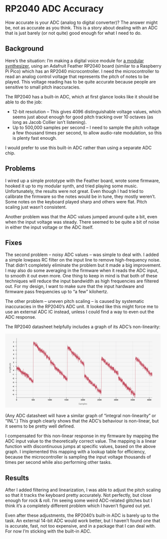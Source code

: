 # RP2040 ADC Accuracy

How accurate is your ADC (analog to digital converter)? The answer might be, not as accurate as you think. This is a story about dealing with an ADC that is just barely (or not quite) good enough for what I need to do.

## Background

Here’s the situation: I’m making a digital voice module for [a modular synthesizer](/Synth/), using an Adafruit Feather RP2040 board (similar to a Raspberry Pi Pico) which has an RP2040 microcontroller. I need the microcontroller to read an analog control voltage that represents the pitch of notes to be played. This voltage reading has to be quite accurate because people are sensitive to small pitch inaccuracies.

The RP2040 has a built-in ADC, which at first glance looks like it should be able to do the job:

- 12-bit resolution – This gives 4096 distinguishable voltage values, which seems just about enough for good pitch tracking over 10 octaves (as long as Jacob Collier isn’t listening).
- Up to 500,000 samples per second – I need to sample the pitch voltage a few thousand times per second, to allow audio-rate modulation, so this is plenty fast enough.

I would prefer to use this built-in ADC rather than using a separate ADC chip.

## Problems

I wired up a simple prototype with the Feather board, wrote some firmware, hooked it up to my modular synth, and tried playing some music. Unfortunately, the results were not great. Even though I had tried to calibrate the firmware so the notes would be in tune, they mostly weren’t. Some notes on the keyboard played sharp and others were flat. Pitch scaling just wasn’t consistent.

Another problem was that the ADC values jumped around quite a bit, even when the input voltage was steady. There seemed to be quite a bit of noise in either the input voltage or the ADC itself.

## Fixes

The second problem – noisy ADC values – was simple to deal with. I added a simple lowpass RC filter on the input line to remove high-frequency noise. That didn’t completely eliminate the problem but it made a big improvement. I may also do some averaging in the firmware when it reads the ADC input, to smooth it out even more. One thing to keep in mind is that both of these techniques will reduce the input bandwidth as high frequencies are filtered out. For my design, I want to make sure that the input hardware and firmware pass frequencies up to “a few” kilohertz.

The other problem – uneven pitch scaling – is caused by systematic inaccuracies in the RP2040’s ADC unit. It looked like this might force me to use an external ADC IC instead, unless I could find a way to even out the ADC response.

The RP2040 datasheet helpfully includes a graph of its ADC’s non-linearity:

<img src="rp2040-adc-inl.png" width=500px>

(Any ADC datasheet will have a similar graph of “integral non-linearity” or “INL”.) This graph clearly shows that the ADC’s behaviour is non-linear, but it seems to be pretty well defined.

I compensated for this non-linear response in my firmware by mapping the ADC input value to the theoretically correct value. The mapping is a linear function with discontinuous jumps at specific values, based on the above graph. I implemented this mapping with a lookup table for efficiency, because the microcontroller is sampling the input voltage thousands of times per second while also performing other tasks.

## Results

After I added filtering and linearization, I was able to adjust the pitch scaling so that it tracks the keyboard pretty accurately. Not perfectly, but close enough for rock & roll. I’m seeing some weird ADC-related glitches but I think it’s a completely different problem which I haven’t figured out yet.

Even after these adjustments, the RP2040’s built-in ADC is barely up to the task. An external 14-bit ADC would work better, but I haven’t found one that is accurate, fast, not too expensive, and in a package that I can deal with. For now I’m sticking with the built-in ADC.
